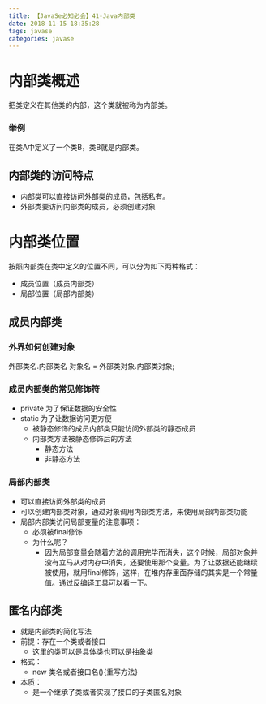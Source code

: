```yaml
---
title: 【JavaSe必知必会】41-Java内部类
date: 2018-11-15 18:35:28
tags: javase
categories: javase
---
```

# 内部类概述
把类定义在其他类的内部，这个类就被称为内部类。
### 举例
在类A中定义了一个类B，类B就是内部类。
## 内部类的访问特点
- 内部类可以直接访问外部类的成员，包括私有。
- 外部类要访问内部类的成员，必须创建对象
# 内部类位置
按照内部类在类中定义的位置不同，可以分为如下两种格式：
- 成员位置（成员内部类）
- 局部位置（局部内部类）
## 成员内部类
### 外界如何创建对象
外部类名.内部类名 对象名 = 外部类对象.内部类对象;
### 成员内部类的常见修饰符
- private 为了保证数据的安全性
- static 为了让数据访问更方便
  - 被静态修饰的成员内部类只能访问外部类的静态成员
  - 内部类方法被静态修饰后的方法
    - 静态方法
    - 非静态方法
### 局部内部类
- 可以直接访问外部类的成员
- 可以创建内部类对象，通过对象调用内部类方法，来使用局部内部类功能
- 局部内部类访问局部变量的注意事项：
  - 必须被final修饰
  - 为什么呢？
    - 因为局部变量会随着方法的调用完毕而消失，这个时候，局部对象并没有立马从对内存中消失，还要使用那个变量。为了让数据还能继续被使用，就用final修饰，这样，在堆内存里面存储的其实是一个常量值。通过反编译工具可以看一下。
## 匿名内部类
- 就是内部类的简化写法
- 前提：存在一个类或者接口
  - 这里的类可以是具体类也可以是抽象类
- 格式：
  - new 类名或者接口名(){重写方法}
- 本质：
  - 是一个继承了类或者实现了接口的子类匿名对象